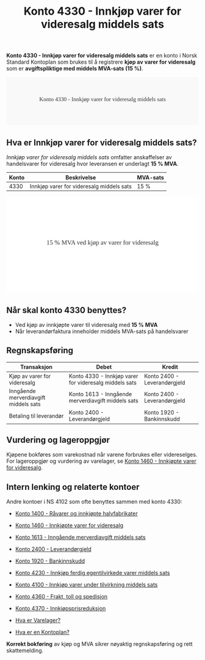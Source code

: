 ﻿---
title: "Konto 4330 - Innkjøp varer for videresalg middels sats"
seoTitle: "4330-innkjop-varer-for-videresalg-middels-sats"
meta_description: '**Konto 4330 - Innkjøp varer for videresalg middels sats** er en konto i Norsk Standard Kontoplan som brukes til å registrere **kjøp av varer for videresalg*...'
slug: 4330-innkjop-varer-for-videresalg-middels-sats
type: blog
layout: pages/single
---

**Konto 4330 - Innkjøp varer for videresalg middels sats** er en konto i Norsk Standard Kontoplan som brukes til å registrere **kjøp av varer for videresalg** som er **avgiftspliktige med middels MVA-sats (15 %)**.

![Illustrasjon av konto 4330 Innkjøp varer for videresalg middels sats](4330-innkjop-varer-for-videresalg-middels-sats-image.svg)

## Hva er Innkjøp varer for videresalg middels sats?

*Innkjøp varer for videresalg middels sats* omfatter anskaffelser av handelsvarer for videresalg hvor leveransen er underlagt **15 % MVA**.

| Konto | Beskrivelse                                 | MVA-sats |
|-------|---------------------------------------------|----------|
| 4330  | Innkjøp varer for videresalg middels sats   | 15 %     |

![Middels MVA for videresalg](4330-mva-middels-sats-videresalg.svg)

## Når skal konto 4330 benyttes?

* Ved kjøp av innkjøpte varer til videresalg med **15 % MVA**
* Når leverandørfaktura inneholder middels MVA-sats på handelsvarer

## Regnskapsføring

| Transaksjon                      | Debet                                           | Kredit                           |
|----------------------------------|-------------------------------------------------|----------------------------------|
| Kjøp av varer for videresalg     | Konto 4330 - Innkjøp varer for videresalg middels sats | Konto 2400 - Leverandørgjeld     |
| Inngående merverdiavgift middels sats | Konto 1613 - Inngående merverdiavgift middels sats | Konto 2400 - Leverandørgjeld   |
| Betaling til leverandør          | Konto 2400 - Leverandørgjeld                     | Konto 1920 - Bankinnskudd        |

## Vurdering og lageroppgjør

Kjøpene bokføres som varekostnad når varene forbrukes eller videreselges. For lageroppgjør og vurdering av varelager, se [Konto 1460 - Innkjøpte varer for videresalg](/blogs/kontoplan/1460-innkjopte-varer-for-videresalg "Konto 1460 - Innkjøpte varer for videresalg").

## Intern lenking og relaterte kontoer

Andre kontoer i NS 4102 som ofte benyttes sammen med konto 4330:

* [Konto 1400 - Råvarer og innkjøpte halvfabrikater](/blogs/kontoplan/1400-raavarer-og-innkjopte-halvfabrikater "Konto 1400 - Råvarer og innkjøpte halvfabrikater")
* [Konto 1460 - Innkjøpte varer for videresalg](/blogs/kontoplan/1460-innkjopte-varer-for-videresalg "Konto 1460 - Innkjøpte varer for videresalg")
* [Konto 1613 - Inngående merverdiavgift middels sats](/blogs/kontoplan/1613-inngaaende-merverdiavgift-middels-sats "Konto 1613 - Inngående merverdiavgift middels sats")
* [Konto 2400 - Leverandørgjeld](/blogs/kontoplan/2400-leverandorgjeld "Konto 2400 - Leverandørgjeld")
* [Konto 1920 - Bankinnskudd](/blogs/kontoplan/1920-bankinnskudd "Konto 1920 - Bankinnskudd")
* [Konto 4230 - Innkjøp ferdig egentilvirkede varer middels sats](/blogs/kontoplan/4230-innkjop-ferdig-egentilvirkede-varer-middels-sats "Konto 4230 - Innkjøp ferdig egentilvirkede varer middels sats")
* [Konto 4100 - Innkjøp varer under tilvirkning middels sats](/blogs/kontoplan/4130-innkjop-varer-under-tilvirkning-middels-sats "Konto 4130 - Innkjøp varer under tilvirkning middels sats")
* [Konto 4360 - Frakt, toll og spedisjon](/blogs/kontoplan/4360-frakt-toll-og-spedisjon "Konto 4360 - Frakt, toll og spedisjon")
* [Konto 4370 - Innkjøpsprisreduksjon](/blogs/kontoplan/4370-innkjopsprisreduksjon "Konto 4370 - Innkjøpsprisreduksjon")

* [Hva er Varelager?](/blogs/regnskap/hva-er-varelager "Hva er Varelager? Komplett Guide til Lagerføring og Verdivurdering")
* [Hva er en Kontoplan?](/blogs/regnskap/hva-er-kontoplan "Hva er en Kontoplan? Komplett Guide til Kontoplaner i Norsk Regnskap")

**Korrekt bokføring** av kjøp og MVA sikrer nøyaktig regnskapsføring og rett skattemelding.






